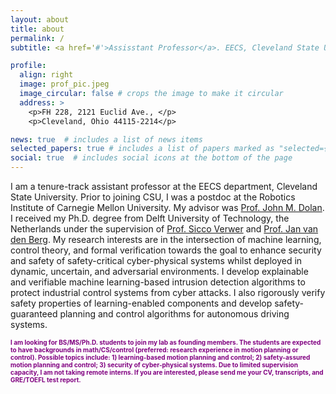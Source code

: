 ```yaml
---
layout: about
title: about
permalink: /
subtitle: <a href='#'>Assisstant Professor</a>. EECS, Cleveland State University

profile:
  align: right
  image: prof_pic.jpeg
  image_circular: false # crops the image to make it circular
  address: >
    <p>FH 228, 2121 Euclid Ave., </p>
    <p>Cleveland, Ohio 44115-2214</p>

news: true  # includes a list of news items
selected_papers: true # includes a list of papers marked as "selected={true}"
social: true  # includes social icons at the bottom of the page
---
```


I am a tenure-track assistant professor at the EECS department, Cleveland State University. Prior to joining CSU, I was a postdoc at the Robotics Institute of Carnegie Mellon University. My advisor was [Prof. John M. Dolan](https://www.ri.cmu.edu/ri-faculty/john-m-dolan/). I received my Ph.D. degree from Delft University of Technology, the Netherlands under the supervision of [Prof. Sicco Verwer](https://www.tudelft.nl/staff/s.e.verwer/) and [Prof. Jan van den Berg](https://www.tudelft.nl/staff/j.vandenberg/?cHash=7543638730817b68440527caf616bf8e). My research interests are in the intersection of machine learning, control theory, and formal verification towards the goal to enhance security and safety of safety-critical cyber-physical systems whilst deployed in dynamic, uncertain, and adversarial environments. I develop explainable and verifiable machine learning-based intrusion detection algorithms to protect industrial control systems from cyber attacks. I also rigorously verify safety properties of learning-enabled components and develop safety-guaranteed planning and control algorithms for autonomous driving systems.


<b style="font-size:10;color:purple">I am looking for BS/MS/Ph.D. students to join my lab as founding members. The students are expected to have backgrounds in math/CS/control (preferred: research experience in motion planning or control). Possible topics include: 1) learning-based motion planning and control; 2) safety-assured motion planning and control; 3) security of cyber-physical systems. Due to limited supervision capacity, I am not taking remote interns. If you are interested, please send me your CV, transcripts, and GRE/TOEFL test report.</b>


<!--Link to your social media connections, too. This theme is set up to use [Font Awesome icons](http://fortawesome.github.io/Font-Awesome/) and [Academicons](https://jpswalsh.github.io/academicons/), like the ones below. Add your Facebook, Twitter, LinkedIn, Google Scholar, or just disable all of them.-->
